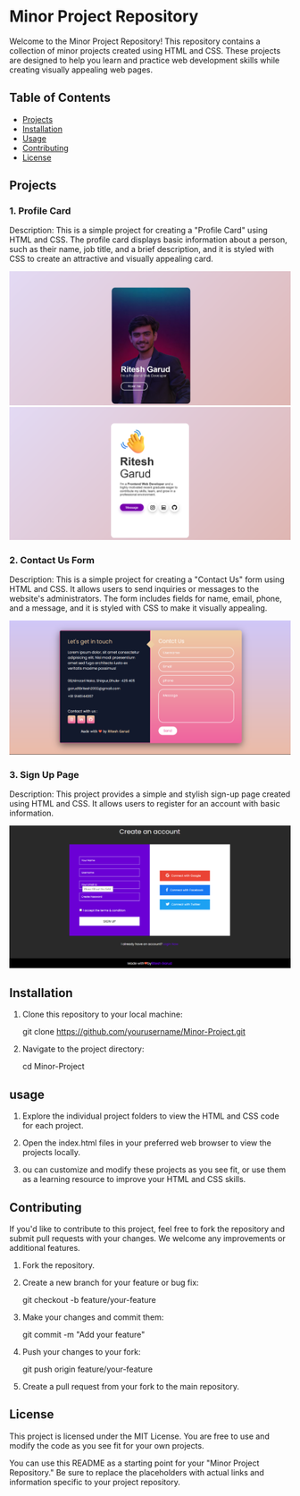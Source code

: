 # Minor Project Repository

Welcome to the Minor Project Repository! This repository contains a collection of minor projects created using HTML and CSS. These projects are designed to help you learn and practice web development skills while creating visually appealing web pages.

## Table of Contents

- [Projects](#projects)
- [Installation](#installation)
- [Usage](#usage)
- [Contributing](#contributing)
- [License](#license)

## Projects

### 1. Profile Card

Description: This is a simple project for creating a "Profile Card" using HTML and CSS. The profile card displays basic information about a person, such as their name, job title, and a brief description, and it is styled with CSS to create an attractive and visually appealing card.


<img src="images/Profile-Card-Front.png" alt="Profile-Card-Front"></a>
<img src="images/Profile-Card-Back.png" alt="Profile-Card-Back"></a>


### 2. Contact Us Form

Description: This is a simple project for creating a "Contact Us" form using HTML and CSS. It allows users to send inquiries or messages to the website's administrators. The form includes fields for name, email, phone, and a message, and it is styled with CSS to make it visually appealing.

<img src="images/Contact us form.png" alt="logo"></a>

### 3. Sign Up Page

Description: This project provides a simple and stylish sign-up page created using HTML and CSS. It allows users to register for an account with basic information.

<img src="images/Sign-Up-Page.png" alt="logo"></a>

## Installation

1. Clone this repository to your local machine:

   git clone https://github.com/yourusername/Minor-Project.git

2. Navigate to the project directory:

   cd Minor-Project

## usage

1. Explore the individual project folders to view the HTML and CSS code for each project.

2. Open the index.html files in your preferred web browser to view the projects locally.

3. ou can customize and modify these projects as you see fit, or use them as a learning resource to improve your HTML and CSS skills.

## Contributing

If you'd like to contribute to this project, feel free to fork the repository and submit pull requests with your changes. We welcome any improvements or additional features.

1. Fork the repository.

2. Create a new branch for your feature or bug fix:

   git checkout -b feature/your-feature

3. Make your changes and commit them:

   git commit -m "Add your feature"

4. Push your changes to your fork:

   git push origin feature/your-feature

5. Create a pull request from your fork to the main repository.

## License

This project is licensed under the MIT License. You are free to use and modify the code as you see fit for your own projects.

You can use this README as a starting point for your "Minor Project Repository." Be sure to replace the placeholders with actual links and information specific to your project repository.

